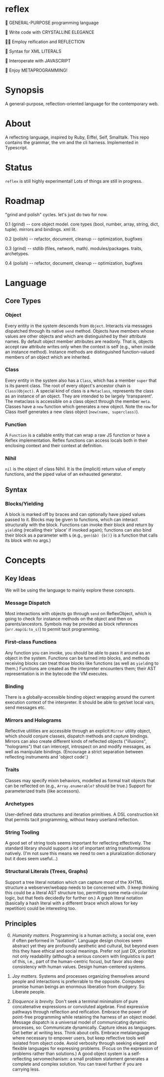 # reflex

🤖 GENERAL-PURPOSE programming language

💎 Write code with CRYSTALLINE ELEGANCE 

🕵🏻‍ Employ reification and REFLECTION

🎉 Syntax for XML LITERALS

🥂 Interoperate with JAVASCRIPT 

🥳 Enjoy METAPROGRAMMING!

# Synopsis

A general-purpose, reflection-oriented language for the contemporary web.

# About

A reflecting language, inspired by Ruby, Eiffel, Self, Smalltalk.
This repo contains the grammar, the vm and the cli harness.
Implemented in Typescript.


# Status
`reflex` is still highly experimental! Lots of things are still in progress.

# Roadmap
"grind and polish" cycles. let's just do two for now.

0.1 (grind) -- core object model. core types (bool, number, array, string, dict, tuple). mirrors and bindings. xml lit.

0.2 (polish) -- refactor, document, cleanup -- optimization, bugfixes

0.3 (grind) -- stdlib (files, network, math). modules/packages. traits, archetypes.

0.4 (polish) -- refactor, document, cleanup -- optimization, bugfixes

# Language
## Core Types
### Object
Every entity in the system descends from `Object`.
Interacts via messages dispatched through its native `send` method.
Objects have members whose values are other objects and which are distinguished by their attribute names.
By default object member attributes are readonly. That is, objects accept raw attribute writes only when the context is self (e.g., when inside an instance method).
Instance methods are distinguished function-valued members of an object which are inherited.

### Class
Every entity in the system also has a `Class`, which has a member `super` that is its parent class. The root of every object's ancestor chain is `Class(Object)`.
A special kind of class is a `Metaclass`, represents the class as an instance of an object. They are intended to be largely 'transparent'. The metaclass is accessible on a class object through the member `meta`.
Classes have a `new` function which generates a new object. Note the `new` for Class itself generates a new class object (`new(name, superclass)`).

### Function
A `Function` is a callable entity that can wrap a raw JS function or have a Reflex implementation.
Reflex functions can access locals both in their enclosing context and their context at definition.
### Nihil
`nil` is the object of class Nihil.
It is the (implicit) return value of empty functions, and the piped value of an exhausted generator.
## Syntax
### Blocks/Yielding
A block is marked off by braces and can optionally have piped values passed to it.
Blocks may be given to functions, which can interact structurally with the block.
Functions can invoke their block and return by `yield`ing (recalling their 'place' if invoked again);
functions can also bind their block as a parameter with `&`
(e.g., `gen(&b) {b()}` is a function that calls its block with no args.)

# Concepts


## Key Ideas
We will be using the language to mainly explore these concepts.

### Message Dispatch
Most interactions with objects go through `send` on ReflexObject, which is going to check for instance 
methods on the object and then on parents/ancestors.
Symbols may be provided as block references (`arr.map(&:to_s)`) to permit tacit programming.

### First-class Functions
Any function you can invoke, you should be able to pass it around as an object in the system.
Functions can be turned into blocks, and methods receiving blocks can treat those blocks like functions
(as well as `yield`ing to them.)
Functions are created as the interpreter encounters them; their AST representation is in the bytecode the VM executes.

### Binding
There is a globally-accessible binding object wrapping around the current execution context of the interpreter.
It should be able to get/set local vars, send messages etc.

### Mirrors and Holograms
Reflective utilities are accessible through an explicit `Mirror` utility object,
which should conjure classes, dispatch methods and capture bindings.
Mirrors can also create different kinds of reflected objects ("illusions", "holograms") that can 
intercept, introspect on and modify messages, as well as manipulate bindings.
(Encourage a strict separation between reflecting instruments and 'object code'.)

### Traits
Classes may specify mixin behaviors, modelled as formal trait objects that can be reflected on
(e.g., `Array.enumerable?` should be true.) Support for parameterized traits (like accessors).

### Archetypes
User-defined data structures and iteration primitives.
A DSL construction kit that permits tacit programming, without heavy userland reflection.

### String Tooling
A good set of string tools seems important for reflecting effectively. The standard library should
support a lot of important string transformations natively. (I'm not sure this means we need to own
a pluralization dictionary but it does seem useful...)

### Structural Literals (Trees, Graphs)
Support a tree literal notation which can capture most of the XHTML structure a webserver/webapp needs to be concerned with.
(I keep thinking this could be a literal AST structure too, permitting some meta-circular logic, but that feels
decidedly for further on.)
A graph literal notation (basically a hash literal with a different brace which allows for key repetition) could be interesting too. 

## Principles

0. *Humanity matters.*
   Programming is a human activity, a social one, even if often performed in "isolation". 
   Language design choices seem abstract yet they are profoundly aesthetic and cultural,
   but beyond even this they have ethical and social meanings.
   Prefer not just DX, prioritize not only readability (although a serious concern with linguistics is part of
   this, i.e., part of the human-centric focus), but favor also deep consistency with human values.
   Design human-centered systems.

1. *Joy matters.*
   Systems and processes organizing themselves around people and interactions is preferrable to the opposite.
   Computers promise human beings an enormous liberation from drudgery.
   So:
   Liberate people.

2. *Eloquence is brevity.*
  Don't seek a terminal minimalism of pure concatenative expressions or convoluted algebrae.
  Find expressive pathways through reflection and reification.
  Embrace the power of point-free programming while retaining the harness of an object model.
  Message dispatch is a universal model of communicating dynamic processes, so:
  Communicate dynamically. Capture ideas as languages. Get better at writing less.
  Think about cells.
  Embrace metalanguage where necessary to empower users, but keep reflective tools well isolated
  from object code.
  Avoid verbosity through seeking elegant and flexible languages for expressing problems.
  (Focus on the expression of problems rather than solutions.)
  A good object system is a self-reflecting servomechanism: a small problem statement generates a complete and complex solution.
  You can travel further if you are carrying less.